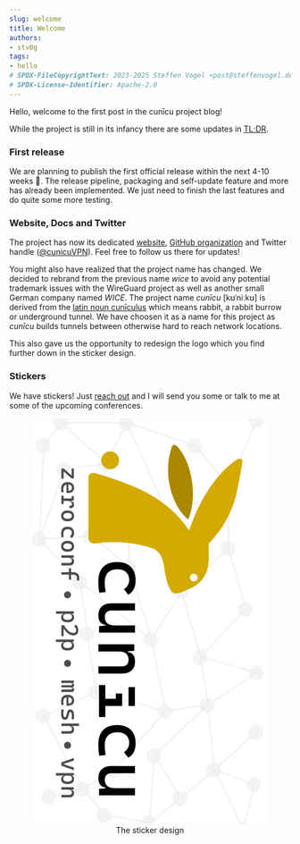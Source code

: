 ```yaml
---
slug: welcome
title: Welcome
authors:
- stv0g
tags:
- hello
# SPDX-FileCopyrightText: 2023-2025 Steffen Vogel <post@steffenvogel.de>
# SPDX-License-Identifier: Apache-2.0
---
```


Hello, welcome to the first post in the cunīcu project blog!

While the project is still in its infancy there are some updates in [TL;DR](https://en.wikipedia.org/wiki/TL;DR).

### First release

We are planning to publish the first official release within the next 4-10 weeks 🎉.
The release pipeline, packaging and self-update feature and more has already been implemented.
We just need to finish the last features and do quite some more testing.

### Website, Docs and Twitter

The project has now its dedicated [website](https://cunicu.li), [GitHub organization](https://github.com/cunicu) and Twitter handle ([@cunicuVPN](https://twitter.com/cunicuVPN)).
Feel free to follow us there for updates!

You might also have realized that the project name has changed. We decided to rebrand from the previous name _wice_ to avoid any potential trademark issues with the WireGuard project as well as another small German company named _WICE_.
The project name _cunīcu_ \[kʊˈniːkʊ\] is derived from the [latin noun cunīculus](https://en.wiktionary.org/wiki/cuniculus#Latin) which means rabbit, a rabbit burrow or underground tunnel. We have choosen it as a name for this project as _cunīcu_ builds tunnels between otherwise hard to reach network locations.

This also gave us the opportunity to redesign the logo which you find further down in the sticker design.


### Stickers

We have stickers! Just [reach out](/docs/contact) and I will send you some or talk to me at some of the upcoming conferences.

<figure>
    <center>
        <img src="/img/cunicu_sticker.svg" alt="The sticker design" style={{transform: "rotate(270deg)"}} />
        <figcaption>The sticker design</figcaption>
    </center>
</figure>
